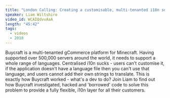```yaml
---
title: "London Calling: Creating a customisable, multi-tenanted i18n solution"
speaker: Liam Wiltshire
video_id: WCAIQdvvAaA
length: "45:42"
tags:
  - videos
  - 2018
---
```


Buycraft is a multi-tenanted gCommerce platform for Minecraft. Having supported over 500,000 servers around the world, it needs to support a whole range of languages. Centralised i10n sucks - users can't customise it, if the application doesn't have a language file then you can't use that language, and users cannot add their own strings to translate. This is exactly how Buycraft worked - what's a dev to do? Join Liam to find out how Buycraft investigated, hacked and 'borrowed' code to solve this problem to provide a fully flexible, i10n layer for all their customers.

